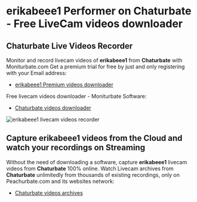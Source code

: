 # erikabeee1 Performer on Chaturbate - Free LiveCam videos downloader

## Chaturbate Live Videos Recorder

Monitor and record livecam videos of **erikabeee1** from **Chaturbate** with Moniturbate.com
Get a premium trial for free by just and only registering with your Email address:
* [erikabeee1 Premium videos downloader](https://moniturbate.com/request-demo-licence-key.html)

Free livecam videos downloader - Moniturbate Software:
* [Chaturbate videos downloader](https://moniturbate.com/moniturbate-download-software.html)

![erikabeee1 livecam videos recorder](https://peachurnet.com/templates/moniturbate-software.png)


## Capture erikabeee1 videos from the Cloud and watch your recordings on Streaming

Without the need of downloading a software, capture **erikabeee1** livecam videos from **Chaturbate** 100% online.
Watch Livecam archives from **Chaturbate** unlimitedly from thousands of existing recordings, only on Peachurbate.com and its websites network:
* [Chaturbate videos archives](https://peachurnet.com/)